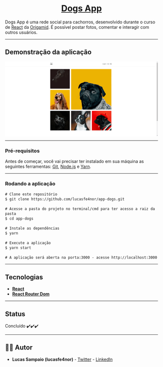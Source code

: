 <h1 align="center">
     <a href="https://dogss-app.herokuapp.com" alt="app-dogs"> Dogs App </a>
</h1>

Dogs App é uma rede social para cachorros, desenvolvido durante o curso de [React](https://www.origamid.com/curso/react-completo/)
da [Origamid](https://www.origamid.com/). É possível postar fotos, comentar e interagir com outros usuários.

---

## Demonstração da aplicação

<p align="center" style="display: flex; align-items: flex-start; justify-content: center;">
  <img alt="dogs-app" title="dogs-app" src="./github/assets/dogs-app.gif" >
</p>

---

### Pré-requisitos

Antes de começar, você vai precisar ter instalado em sua máquina as seguintes ferramentas:
[Git](https://git-scm.com), [Node.js](https://nodejs.org/en/) e [Yarn](https://yarnpkg.com/).

---

### Rodando a aplicação

```
# Clone este repositório
$ git clone https://github.com/lucasfe4nor/app-dogs.git

# Acesse a pasta do projeto no terminal/cmd para ter acesso a raiz da pasta
$ cd app-dogs

# Instale as dependências
$ yarn

# Execute a aplicação
$ yarn start

# A aplicação será aberta na porta:3000 - acesse http://localhost:3000
```

---

## Tecnologias

- **[React](https://reactjs.org/)**
- **[React Router Dom](https://github.com/ReactTraining/react-router/tree/master/packages/react-router-dom)**

---

## Status

Concluído ✔️✔️✔️

---

## 👨‍💻 Autor

- **Lucas Sampaio (lucasfe4nor)** - [Twitter](https://twitter.com/lucasfe4nor) - [LinkedIn](https://www.linkedin.com/in/lucasgbsampaio/)
